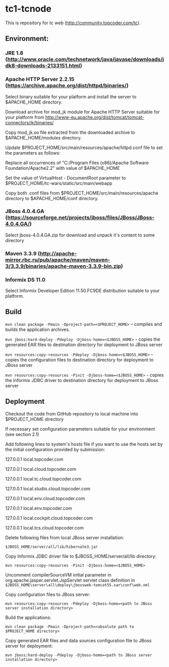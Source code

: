 # tc1-tcnode
This is repository for tc web (http://community.topcoder.com/tc).


## Environment:

### JRE 1.8 (http://www.oracle.com/technetwork/java/javase/downloads/jdk8-downloads-2133151.html)

### Apache HTTP Server 2.2.15 (https://archive.apache.org/dist/httpd/binaries/)

Select binary suitable for your platform and install the server to $APACHE_HOME directory.

Download archive for mod_jk module for Apache HTTP Server suitable for your platform from http://www-eu.apache.org/dist/tomcat/tomcat-connectors/jk/binaries/

Copy mod_jk.so file extracted from the downloaded archive to $APACHE_HOME/modules directory.

Update $PROJECT_HOME/src/main/resources/apache/httpd.conf file to set the parameters as follows:

Replace all occurrences of "C:/Program Files (x86)/Apache Software Foundation/Apache2.2" with value of $APACHE_HOME

Set the value of VirtualHost - DocumentRoot parameter to $PROJECT_HOME/tc-wars/static/src/main/webapp

Copy both .conf files from $PROJECT_HOME/src/main/resources/apache directory to $APACHE_HOME/conf directory.


### JBoss 4.0.4.GA (https://sourceforge.net/projects/jboss/files/JBoss/JBoss-4.0.4.GA/)

Select jboss-4.0.4.GA.zip for download and unpack it's content to some directory

### Maven 3.3.9 (http://apache-mirror.rbc.ru/pub/apache/maven/maven-3/3.3.9/binaries/apache-maven-3.3.9-bin.zip)

### Informix DS 11.0
Select Informix Developer Edition 11.50.FC9DE distribution suitable to your platform.

## Build

`mvn clean package -Pmain -Dproject-path=<$PROJECT_HOME>` – compiles and builds the application archives.

`mvn jboss:hard-deploy -Pdeploy -Djboss-home=<$JBOSS_HOME>` - copies the generated EAR files to destination directory for deployment to JBoss server

`mvn resources:copy-resources -Pdeploy -Djboss-home=<$JBOSS_HOME>` - copies the configuration files to destination directory for deployment to JBoss server

`mvn resources:copy-resources -Pinit -Djboss-home=<$JBOSS_HOME>` - copies the Informix JDBC driver to destination directory for deployment to JBoss server


## Deployment

Checkout the code from GitHub repository to local machine into $PROJECT_HOME directory

If necessary set configuration parameters suitable for your environment (see section 2.1)

Add following lines to system's hosts file if you want to use the hosts set by the initial configuration provided by submission:

127.0.0.1 local.topcoder.com

127.0.0.1 local.cloud.topcoder.com

127.0.0.1 local.tc.cloud.topcoder.com

127.0.0.1 local.studio.cloud.topcoder.com

127.0.0.1 local.env.cloud.topcoder.com

127.0.0.1 local.env.topcoder.com

127.0.0.1 local.cockpit.cloud.topcoder.com

127.0.0.1 local.tcs.cloud.topcoder.com

Delete following files from local JBoss server installation:

`$JBOSS_HOME/server/all/lib/hibernate3.jar`

Copy Informix JDBC driver file to $JBOSS_HOME/server/all/lib directory:

`mvn resources:copy-resources -Pinit -Djboss-home=<$JBOSS_HOME>`

Uncomment compilerSourceVM initial parameter in org.apache.jasper.servlet.JspServlet servlet class definition 
in `$JBOSS_HOME\server\all\deploy\jbossweb-tomcat55.sar\conf\web.xml`

Copy configuration files to JBoss server:

`mvn resources:copy-resources -Pdeploy -Djboss-home=<path to JBoss server installation directory>`

Build the applications:

`mvn clean package -Pmain -Dproject-path=<absolute path to $PROJECT_HOME directory>`

Copy generated EAR files and data sources configuration file to JBoss server for deployment:

`mvn jboss:hard-deploy -Pdeploy -Djboss-home=<path to JBoss server installation directory>`


